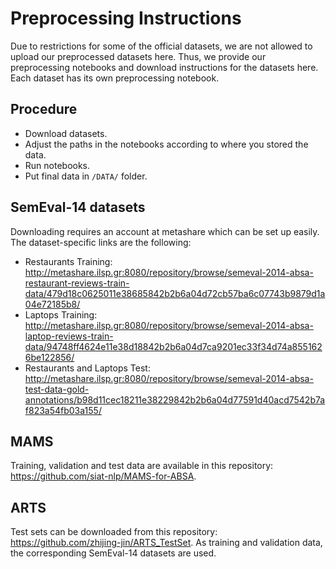 # Preprocessing Instructions

Due to restrictions for some of the official datasets, we are not allowed to upload our preprocessed datasets here. Thus, we provide our preprocessing notebooks and download instructions for the datasets here. Each dataset has its own preprocessing notebook.

## Procedure
- Download datasets.
- Adjust the paths in the notebooks according to where you stored the data.
- Run notebooks.
- Put final data in `/DATA/` folder.

## SemEval-14 datasets
Downloading requires an account at metashare which can be set up easily. The dataset-specific links are the following:
- Restaurants Training: http://metashare.ilsp.gr:8080/repository/browse/semeval-2014-absa-restaurant-reviews-train-data/479d18c0625011e38685842b2b6a04d72cb57ba6c07743b9879d1a04e72185b8/
- Laptops Training: http://metashare.ilsp.gr:8080/repository/browse/semeval-2014-absa-laptop-reviews-train-data/94748ff4624e11e38d18842b2b6a04d7ca9201ec33f34d74a8551626be122856/
- Restaurants and Laptops Test: http://metashare.ilsp.gr:8080/repository/browse/semeval-2014-absa-test-data-gold-annotations/b98d11cec18211e38229842b2b6a04d77591d40acd7542b7af823a54fb03a155/

## MAMS
Training, validation and test data are available in this repository: https://github.com/siat-nlp/MAMS-for-ABSA.

## ARTS
Test sets can be downloaded from this repository: https://github.com/zhijing-jin/ARTS_TestSet. As training and validation data, the corresponding SemEval-14 datasets are used.
